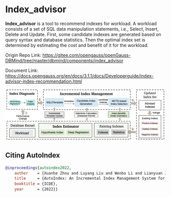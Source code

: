 # Index_advisor
**Index_advisor** is a tool to recommend indexes for workload. A workload consists
of a set of SQL data manipulation statements, i.e., Select, Insert, Delete and Update.
First, some candidate indexes are generated based on query syntax and database
statistics. Then the optimal index set is determined by estimating the cost and
benefit of it for the workload.


Origin Repo Link: https://gitee.com/opengauss/openGauss-DBMind/tree/master/dbmind/components/index_advisor 

Document Link: https://docs.opengauss.org/en/docs/3.1.1/docs/Developerguide/index-advisor-index-recommendation.html


![alt text](./figures/arch.jpg?raw=true)

## Citing AutoIndex

```bibTeX
@inproceedings{autoindex2022,
	author    = {Xuanhe Zhou and Luyang Liu and Wenbo Li and Lianyuan Jin and Shifu Li and Tianqing Wang and Jianhua Feng},
	title     = {AutoIndex: An Incremental Index Management System for Dynamic Workloads},
	booktitle = {ICDE},
	year      = {2022}}
```
